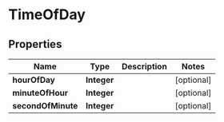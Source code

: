 
# TimeOfDay

## Properties
Name | Type | Description | Notes
------------ | ------------- | ------------- | -------------
**hourOfDay** | **Integer** |  |  [optional]
**minuteOfHour** | **Integer** |  |  [optional]
**secondOfMinute** | **Integer** |  |  [optional]



